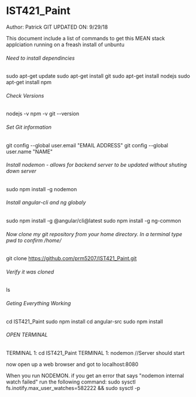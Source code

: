 # IST421_Paint
Author: Patrick
GIT UPDATED ON: 9/29/18


This document include a list of commands to get this MEAN stack applciation running on a freash install of unbuntu

###### Need to install dependincies
sudo apt-get update
sudo apt-get install git
sudo apt-get install nodejs
sudo apt-get install npm

###### Check Versions
nodejs -v
npm -v
git --version

###### Set Git information
git config --global user.email "EMAIL ADDRESS"
git config --global user.name "NAME"

###### Install nodemon - allows for backend server to be updated without shuting down server
sudo npm install -g nodemon


###### Install angular-cli and ng globaly
sudo npm install -g @angular/cli@latest
sudo npm install -g ng-common

###### Now clone my git repository from your home directory. In a terminal type pwd to confirm /home/<user-name>
git clone https://github.com/prm5207/IST421_Paint.git

###### Verify it was cloned
ls

###### Geting Everything Working
cd IST421_Paint
sudo npm install
cd angular-src
sudo npm install

###### OPEN TERMINAL
TERMINAL 1: cd IST421_Paint
TERMINAL 1: nodemon //Server should start

now open up a web browser and got to localhost:8080

When you  run NODEMON. if you get an error that says "nodemon internal watch failed" run the following command:
sudo sysctl fs.inotify.max_user_watches=582222 && sudo sysctl -p
